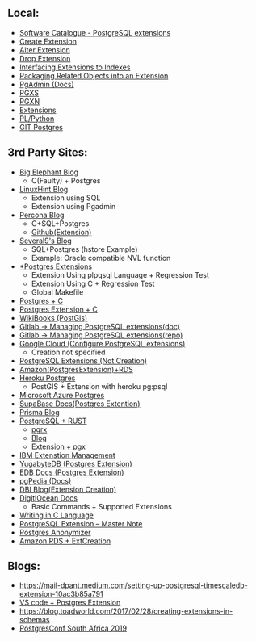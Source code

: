 ## Local:
- [Software Catalogue - PostgreSQL extensions](https://www.postgresql.org/download/products/6-postgresql-extensions/)
- [Create Extension](https://www.postgresql.org/docs/current/sql-createextension.html)
- [Alter Extension](https://www.postgresql.org/docs/current/sql-alterextension.html)
- [Drop Extension](https://www.postgresql.org/docs/current/sql-dropextension.html)
- [Interfacing Extensions to Indexes](https://www.postgresql.org/docs/15/xindex.html)
- [Packaging Related Objects into an Extension](https://www.postgresql.org/docs/15/extend-extensions.html)
- [PgAdmin (Docs)](https://www.pgadmin.org/docs/pgadmin4/6.18/extension_dialog.html)
- [PGXS](https://www.postgresql.org/docs/15/extend-pgxs.html)
- [PGXN](https://www.google.com/url?sa=t&rct=j&q=&esrc=s&source=web&cd=&cad=rja&uact=8&ved=2ahUKEwjXj8CMsfT-AhVDT2wGHbKZBdo4HhAWegQIChAB&url=https%3A%2F%2Fmanager.pgxn.org%2Fhowto&usg=AOvVaw32n2kRHVEY4hgA1pQlJG7M)
- [Extensions](https://www.postgresql.org/docs/current/extend.html)
- [PL/Python ](https://www.postgresql.org/docs/current/plpython.html)
- [GIT Postgres](https://git.postgresql.org/gitweb/?p=postgresql.git)

## 3rd Party Sites:
- [Big Elephant Blog](http://big-elephants.com/blog/categories/postgres/)
  - C(Faulty) + Postgres  
- [LinuxHint Blog](https://linuxhint.com/create-extension-postgres/)
  - Extension using SQL
  - Extension using Pgadmin
- [Percona Blog](https://www.percona.com/blog/writing-postgresql-extensions-is-fun-c-language/)
  - C+SQL+Postgres
  - [Github(Extension)](https://github.com/ibrarahmad/Blog-Examples/tree/master/log)
- [Several9's Blog](https://severalnines.com/blog/creating-new-modules-using-postgresql-create-extension/)
  - SQL+Postgres (hstore Example)
  - Example: Oracle compatible NVL function
- [*Postgres Extensions](https://www.highgo.ca/2019/10/01/a-guide-to-create-user-defined-extension-modules-to-postgres/)
  - Extension Using plpqsql Language + Regression Test
  - Extension Using C + Regression Test
  - Global Makefile
- [Postgres + C](https://postgreshelp.com/postgresql-extension/)
- [Postgres Extension + C](https://www.highgo.ca/2020/01/10/how-to-create-test-and-debug-an-extension-written-in-c-for-postgresql/)
- [WikiBooks (PostGis)](https://en.wikibooks.org/wiki/PostgreSQL/Extensions)
- [Gitlab -> Managing PostgreSQL extensions(doc)](https://docs.gitlab.com/ee/install/postgresql_extensions.html)
- [Gitlab -> Managing PostgreSQL extensions(repo)](https://repository.prace-ri.eu/git/help/install/postgresql_extensions.md)
- [Google Cloud (Configure PostgreSQL extensions)](https://cloud.google.com/sql/docs/postgres/extensions)
  - Creation not specified
- [PostgreSQL Extensions (Not Creation)](https://www.educba.com/postgresql-extensions/)
- [Amazon(PostgresExtension)+RDS](https://docs.aws.amazon.com/AmazonRDS/latest/UserGuide/Appendix.PostgreSQL.CommonDBATasks.Extensions.html)
- [Heroku Postgres](https://devcenter.heroku.com/articles/heroku-postgres-extensions-postgis-full-text-search)
  - PostGIS +  Extension with heroku pg:psql 
- [Microsoft Azure Postgres](https://learn.microsoft.com/en-us/sql/azure-data-studio/extensions/postgres-extension?view=sql-server-ver16)
- [SupaBase Docs(Postgres Extention)](https://supabase.com/docs/guides/database/extensions)
- [Prisma Blog](https://www.prisma.io/docs/concepts/components/prisma-schema/postgresql-extensions)
- [PostgreSQL + RUST](https://depth-first.com/articles/2021/08/25/postgres-extensions-in-rust/)
  - [pgrx](https://github.com/tcdi/pgrx)
  - [Blog](https://tech.marksblogg.com/postgresql-extension-rust.html)
  - [Extension + pgx](https://kaiwern.com/posts/2022/07/20/writing-postgresql-extension-in-rust-with-pgx/)
- [IBM Extenstion Management](https://cloud.ibm.com/docs/databases-for-postgresql?topic=databases-for-postgresql-extensions)
- [YugabyteDB (Postgres Extension)](https://docs.yugabyte.com/preview/explore/ysql-language-features/pg-extensions/)
- [EDB Docs (Postgres Extension)](https://www.enterprisedb.com/docs/biganimal/latest/using_cluster/03_modifying_your_cluster/extensions/#working-with-extensions)
- [pgPedia (Docs)](https://pgpedia.info/c/create-extension.html)
- [DBI Blog(Extension Creation)](https://www.dbi-services.com/blog/creating-simple-extensions-for-postgresql/)
- [DigitlOcean Docs](https://docs.digitalocean.com/products/databases/postgresql/details/supported-extensions/)
  - Basic Commands + Supported Extensions
- [Writing in C Language](https://dzone.com/articles/postgresql-simple-c-extension-development-for-a-no)
- [PostgreSQL Extension – Master Note](https://postgreshelp.com/postgresql-extension/)
- [Postgres Anonymizer](https://postgresql-anonymizer.readthedocs.io/en/latest/INSTALL/#install-on-redhat-centos)
- [Amazon RDS + ExtCreation](https://pganalyze.com/blog/5mins-postgres-pg-tle-custom-extensions-aws-rds-aurora-trusted-languages-hooks)


## Blogs:
- https://mail-dpant.medium.com/setting-up-postgresql-timescaledb-extension-10ac3b85a791
- [VS code + Postgres Extension](https://ryanhutzley.medium.com/getting-started-with-the-postgresql-extension-for-vscode-d666c281ec72)
- https://blog.toadworld.com/2017/02/28/creating-extensions-in-schemas
- [PostgresConf South Africa 2019](https://www.youtube.com/watch?v=RXmzt4JwMDw)
